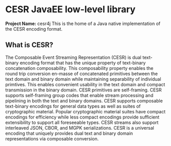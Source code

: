 # CESR JavaEE low-level library

**Project Name:** cesr4j
This is the home of a Java native implementation of the CESR encoding format.

## What is CESR?
The Composable Event Streaming Representation (CESR) is dual text- binary encoding format that has the unique property of text-binary concatenation composability. This composability property enables the round trip conversion en-masse of concatenated primitives between the text domain and binary domain while maintaining separability of individual primtives. This enables convenient usability in the text domain and compact transmission in the binary domain. CESR primitives are self-framing. CESR supports self-framing group codes that enable stream processing and pipelining in both the text and binary domains. CESR supports composable text-binary encodings for general data types as well as suites of cryptographic material. Popular cryptographic material suites have compact encodings for efficiency while less compact encodings provide sufficient extensibility to support all foreseeable types. CESR streams also support interleaved JSON, CBOR, and MGPK serializations. CESR is a universal encoding that uniquely provides dual text and binary domain representations via composable conversion.